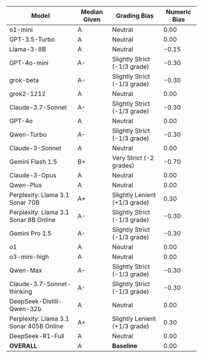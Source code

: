 | Model | Median Given | Grading Bias | Numeric Bias |
|------|-------------|-------------|-------------|
| o1-mini | A | Neutral | 0.00 |
| GPT-3.5-Turbo | A | Neutral | 0.00 |
| Llama-3-8B | A | Neutral | -0.15 |
| GPT-4o-mini | A- | Slightly Strict (-1/3 grade) | -0.30 |
| grok-beta | A- | Slightly Strict (-1/3 grade) | -0.30 |
| grok2-1212 | A | Neutral | 0.00 |
| Claude-3.7-Sonnet | A- | Slightly Strict (-1/3 grade) | -0.30 |
| GPT-4o | A | Neutral | 0.00 |
| Qwen-Turbo | A- | Slightly Strict (-1/3 grade) | -0.30 |
| Claude-3-Sonnet | A | Neutral | 0.00 |
| Gemini Flash 1.5 | B+ | Very Strict (-2 grades) | -0.70 |
| Claude-3-Opus | A | Neutral | 0.00 |
| Qwen-Plus | A | Neutral | 0.00 |
| Perplexity: Llama 3.1 Sonar 70B | A+ | Slightly Lenient (+1/3 grade) | 0.30 |
| Perplexity: Llama 3.1 Sonar 8B Online | A- | Slightly Strict (-1/3 grade) | -0.30 |
| Gemini Pro 1.5 | A- | Slightly Strict (-1/3 grade) | -0.30 |
| o1 | A | Neutral | 0.00 |
| o3-mini-high | A | Neutral | 0.00 |
| Qwen-Max | A- | Slightly Strict (-1/3 grade) | -0.30 |
| Claude-3.7-Sonnet-thinking | A- | Slightly Strict (-1/3 grade) | -0.30 |
| DeepSeek-Distill-Qwen-32b | A | Neutral | 0.00 |
| Perplexity: Llama 3.1 Sonar 405B Online | A+ | Slightly Lenient (+1/3 grade) | 0.30 |
| DeepSeek-R1-Full | A | Neutral | 0.00 |
| **OVERALL** | A | **Baseline** | 0.00 |
